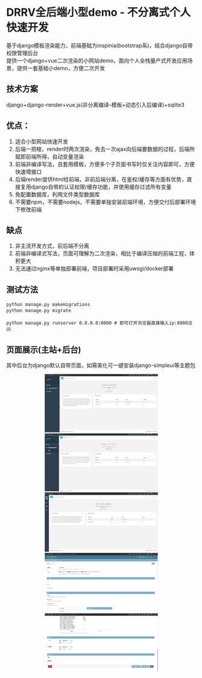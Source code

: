 # DRRV全后端小型demo - 不分离式个人快速开发
基于django模板渲染能力，前端基础为inspinia(bootstrap系)，结合django自带权限管理后台  
提供一个django+vue二次渲染的小网站demo，面向个人全栈量产式开发应用场景，提供一套基础小demo，方便二次开发

## 技术方案
django+django-render+vue.js(非分离编译-模板+动态引入后编译)+sqlite3

## 优点：
1. 适合小型网站快速开发
2. 后端一把梭，render时两次渲染，免去一次ajax向后端要数据的过程，后端所赋即前端所得，自动变量渲染
3. 前端非编译写法，且套用模板，方便多个子页面书写时仅关注内容即可，方便快速增接口
4. 后端render提供html给前端，非前后端分离，在鉴权/缓存等方面有优势，直接复用django自带的认证权限/缓存功能，并使用缓存过滤所有变量
5. 免配置数据库，利用文件类型数据库
6. 不需要npm，不需要nodejs，不需要单独安装前端环境，方便交付后部署环境下修改前端


## 缺点
1. 非主流开发方式，前后端不分离
2. 前端非编译式写法，页面可理解为二次渲染，相比于编译压缩的前端工程，体积更大
3. 无法通过nginx等单独部署前端，项目部署时采用uwsgi/docker部署

## 测试方法
```
python manage.py makemigrations
python manage.py migrate

python manage.py runserver 0.0.0.0:8000 # 即可打开浏览器直接输入ip:8000访问
```

## 页面展示(主站+后台)
其中后台为django默认自带页面，如需美化可一键安装django-simpleui等主题包

<center class="half">
<img src=".introduction/mainpage1.png" width="300" />
<img src=".introduction/mainpage2.png" width="300" />
<img src=".introduction/mainpage3.png" width="300" />
<img src=".introduction/backpage1.png" width="300" />
<img src=".introduction/backpage2.png" width="300" />
</center>

